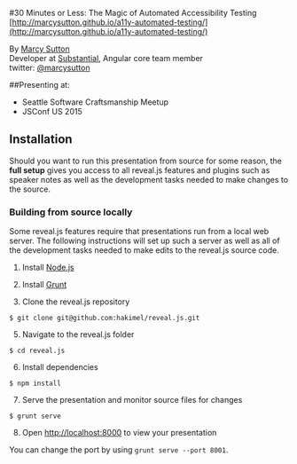 #30 Minutes or Less: The Magic of Automated Accessibility Testing
[http://marcysutton.github.io/a11y-automated-testing/](http://marcysutton.github.io/a11y-automated-testing/)

By [Marcy Sutton](http://marcysutton.com)<br>
Developer at [Substantial](http://substantial.com), Angular core team member<br>
twitter: [@marcysutton](http://twitter.com/marcysutton)

##Presenting at:
* Seattle Software Craftsmanship Meetup
* JSConf US 2015

## Installation

Should you want to run this presentation from source for some reason, the **full setup** gives you access to all reveal.js features and plugins such as speaker notes as well as the development tasks needed to make changes to the source.

### Building from source locally
Some reveal.js features require that presentations run from a local web server. The following instructions will set up such a server as well as all of the development tasks needed to make edits to the reveal.js source code.

1. Install [Node.js](http://nodejs.org/)

2. Install [Grunt](http://gruntjs.com/getting-started#installing-the-cli)

4. Clone the reveal.js repository
```
$ git clone git@github.com:hakimel/reveal.js.git
```

5. Navigate to the reveal.js folder
```
$ cd reveal.js
```

6. Install dependencies
```
$ npm install
```

7. Serve the presentation and monitor source files for changes
```
$ grunt serve
```

8. Open <http://localhost:8000> to view your presentation

You can change the port by using `grunt serve --port 8001`.
